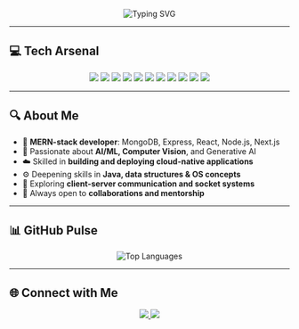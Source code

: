 <p align="center">
  <img src="https://readme-typing-svg.herokuapp.com?font=Outfit&size=28&duration=3000&pause=500&color=F7941D&center=true&vCenter=true&width=600&lines=👋+Hey+there%2C+I'm+Dnyaneshwari!;Turning+caffeine+into+code+%F0%9F%8D%B5;Building+clarity+through+clean+code+%F0%9F%94%A7" alt="Typing SVG" />
</p>

---

## 💻 Tech Arsenal

<p align="center">
  <img src="https://img.shields.io/badge/javascript-%23323330.svg?style=for-the-badge&logo=javascript&logoColor=%23F7DF1E"/>
  <img src="https://img.shields.io/badge/java-%23ED8B00.svg?style=for-the-badge&logo=openjdk&logoColor=white"/>
  <img src="https://img.shields.io/badge/html5-%23E34F26.svg?style=for-the-badge&logo=html5&logoColor=white"/>
  <img src="https://img.shields.io/badge/css3-%231572B6.svg?style=for-the-badge&logo=css3&logoColor=white"/>
  <img src="https://img.shields.io/badge/react-%2320232a.svg?style=for-the-badge&logo=react&logoColor=%2361DAFB"/>
  <img src="https://img.shields.io/badge/node.js-6DA55F?style=for-the-badge&logo=node.js&logoColor=white"/>
  <img src="https://img.shields.io/badge/express.js-%23404d59.svg?style=for-the-badge&logo=express&logoColor=%2361DAFB"/>
  <img src="https://img.shields.io/badge/django-%23092E20.svg?style=for-the-badge&logo=django&logoColor=white"/>
  <img src="https://img.shields.io/badge/python-3670A0?style=for-the-badge&logo=python&logoColor=ffdd54"/>
  <img src="https://img.shields.io/badge/MongoDB-%234ea94b.svg?style=for-the-badge&logo=mongodb&logoColor=white"/>
  <img src="https://img.shields.io/badge/mysql-4479A1.svg?style=for-the-badge&logo=mysql&logoColor=white"/>
</p>

---

## 🔍 About Me

- 🌟 **MERN-stack developer**: MongoDB, Express, React, Node.js, Next.js  
- 🤖 Passionate about **AI/ML, Computer Vision**, and Generative AI  
- ☁️ Skilled in **building and deploying cloud-native applications**  
- ⚙️ Deepening skills in **Java, data structures & OS concepts**  
- 📡 Exploring **client-server communication and socket systems**  
- 🤝 Always open to **collaborations and mentorship**  

---

## 📊 GitHub Pulse

<p align="center">
  <img src="https://github-readme-stats.vercel.app/api/top-langs/?username=Dnyaneshwari40&theme=dark&hide_border=true&layout=compact&langs_count=6" alt="Top Languages"/>
</p>

---

## 🌐 Connect with Me

<p align="center">
  <a href="https://www.linkedin.com/in/dnyaneshwari-k-7b019a280/" target="_blank">
    <img src="https://img.shields.io/badge/LinkedIn-%230077B5.svg?style=for-the-badge&logo=linkedin&logoColor=white" />
  </a>
  <a href="mailto:kathednyaneshwari@gmail.com">
    <img src="https://img.shields.io/badge/Email-D14836?style=for-the-badge&logo=gmail&logoColor=white" />
  </a>
</p>
